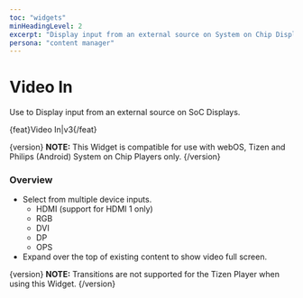 ```yaml
---
toc: "widgets"
minHeadingLevel: 2
excerpt: "Display input from an external source on System on Chip Displays"
persona: "content manager"
---
```


# Video In

Use to Display input from an external source on SoC Displays.

{feat}Video In|v3{/feat}

{version}
**NOTE:** This Widget is compatible for use with webOS, Tizen and Philips (Android) System on Chip Players only.
{/version} 

### Overview

- Select from multiple device inputs.
  - HDMI (support for HDMI 1 only)
  - RGB
  - DVI
  - DP
  - OPS
- Expand over the top of existing content to show video full screen.

{version}
**NOTE:** Transitions are not supported for the Tizen Player when using this Widget.
{/version}





